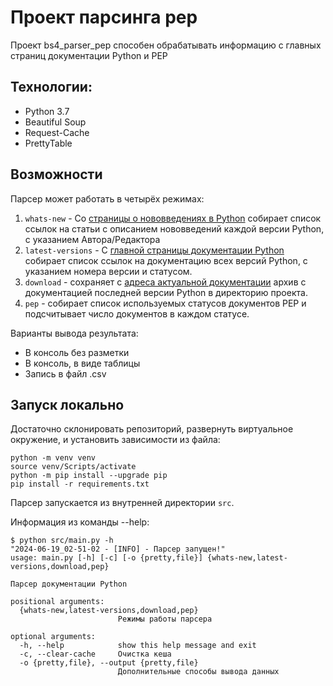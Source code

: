 # Проект парсинга pep
Проект bs4_parser_pep способен обрабатывать информацию с главных страниц документации Python и PEP

## Технологии:
- Python 3.7
- Beautiful Soup
- Request-Cache
- PrettyTable

## Возможности

Парсер может работать в четырёх режимах:

1. `whats-new` - Со [страницы о нововведениях в Python](https://docs.python.org/3/whatsnew/) собирает список ссылок на статьи с описанием нововведений каждой версии Python, с указанием Автора/Редактора
2. `latest-versions` - С [главной страницы документации Python](https://docs.python.org/3/) собирает список ссылок на документацию всех версий Python, с указанием номера версии и статусом.
3. `download` - сохраняет с [адреса актуальной документации](https://docs.python.org/3/download.html) архив с документацией последней версии Python в директорию проекта.
4. `pep` - собирает список используемых статусов документов PEP и подсчитывает число  документов в каждом статусе.

Варианты вывода результата:
- В консоль без разметки
- В консоль, в виде таблицы
- Запись в файл .csv

## Запуск локально

Достаточно склонировать репозиторий, развернуть виртуальное окружение, и установить зависимости из файла:

```
python -m venv venv
source venv/Scripts/activate
python -m pip install --upgrade pip
pip install -r requirements.txt
```

Парсер запускается из внутренней директории `src`.

Информация из команды --help:
```
$ python src/main.py -h
"2024-06-19_02-51-02 - [INFO] - Парсер запущен!"
usage: main.py [-h] [-c] [-o {pretty,file}] {whats-new,latest-versions,download,pep}

Парсер документации Python

positional arguments:
  {whats-new,latest-versions,download,pep}
                        Режимы работы парсера

optional arguments:
  -h, --help            show this help message and exit
  -c, --clear-cache     Очистка кеша
  -o {pretty,file}, --output {pretty,file}
                        Дополнительные способы вывода данных
```

